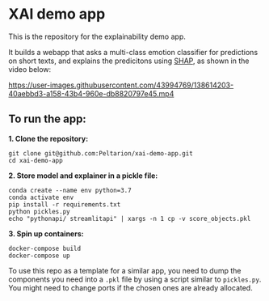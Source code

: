 # XAI demo app

This is the repository for the explainability demo app.

It builds a webapp that asks a multi-class emotion classifier for predictions on short texts, and explains the predicitons using [SHAP](https://github.com/slundberg/shap), as shown in the video below:



https://user-images.githubusercontent.com/43994769/138614203-40aebbd3-a158-43b4-960e-db8820797e45.mp4



## To run the app: 

**1. Clone the repository:**
```
git clone git@github.com:Peltarion/xai-demo-app.git
cd xai-demo-app
```

**2. Store model and explainer in a pickle file:**
```
conda create --name env python=3.7
conda activate env 
pip install -r requirements.txt
python pickles.py
echo "pythonapi/ streamlitapi" | xargs -n 1 cp -v score_objects.pkl
```

**3. Spin up containers:**
```
docker-compose build
docker-compose up
```

To use this repo as a template for a similar app, you need to dump the components you need into a ```.pkl``` file by using a script similar to ```pickles.py```. You might need to change ports if the chosen ones are already allocated. 
